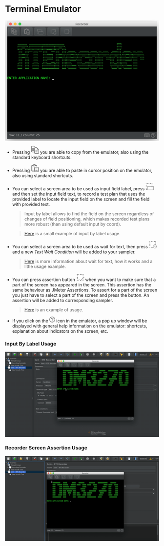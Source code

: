 # Terminal Emulator
![alt_text](rte-recorder-emulator.png)

- Pressing ![alt_text](../src/main/resources/dark-theme/copy.png) you are able to copy from the emulator, also using the standard keyboard shortcuts.
- Pressing ![alt_text](../src/main/resources/dark-theme/paste.png) you are able to paste in cursor position on the emulator, also using standard shortcuts.
- You can select a screen area to be used as input field label, press ![alt_text](../src/main/resources/dark-theme/inputByLabel.png) and then set the input field text, to record a test plan that uses the provided label to locate the input field on the screen and fill the field with provided text.
  > Input by label allows to find the field on the screen regardless of changes of field positioning, which makes recorded test plans more robust (than using default input by coord).
       
     >[Here](#input-by-label-usage) is a small example of input by label usage.  
- You can select a screen area to be used as wait for text, then press ![alt_text](../src/main/resources/dark-theme/waitForText.png) and a new *Text Wait Condition* will be added to your sampler.
     
    >[Here](wait-conditions-recording.md#text-wait-condition) is more information about wait for text, how it works and a little usage example.

- You can press assertion button ![alt_text](../src/main/resources/dark-theme/assertion.png) when you want to make sure that a part of the screen has appeared in the screen. This assertion has the same behaviour as JMeter Assertions. To assert for a part of the screen you just have to select a part of the screen and press the button. An assertion will be added to corresponding sampler.
    >[Here](#recorder-screen-assertion-usage) is an example of usage.

- If you click on the ![alter_text](../src/main/resources/dark-theme/help.png) icon in the emulator, a pop up window will be displayed with general help information on the emulator: shortcuts, explanation about indicators on the screen, etc.

    
### Input By Label Usage

![alt_text](input-by-label-usage.gif)



### Recorder Screen Assertion Usage

![alt_text](assertion-usage.gif)